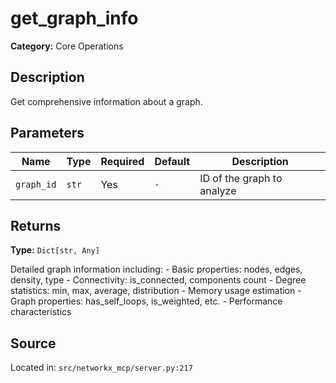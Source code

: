 # get_graph_info

**Category:** Core Operations

## Description

Get comprehensive information about a graph.

## Parameters

| Name | Type | Required | Default | Description |
|------|------|----------|---------|-------------|
| `graph_id` | `str` | Yes | `-` | ID of the graph to analyze |

## Returns

**Type:** `Dict[str, Any]`

Detailed graph information including: - Basic properties: nodes, edges, density, type - Connectivity: is_connected, components count - Degree statistics: min, max, average, distribution - Memory usage estimation - Graph properties: has_self_loops, is_weighted, etc. - Performance characteristics

## Source

Located in: `src/networkx_mcp/server.py:217`
